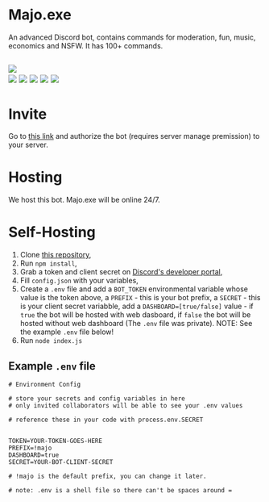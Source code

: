 # Majo.exe

An advanced Discord bot, contains commands for moderation, fun, music, economics and NSFW. It has 100+ commands.


<img src="https://top.gg/api/widget/681536055572430918.svg?usernamecolor=99aab5&topcolor=23272a&certifiedcolor=99aab5&middlecolor=2c2f33&datacolor=fff&labelcolor=99aab5"><br>
<img src="https://top.gg/api/widget/owner/681536055572430918.svg?usernamecolor=99aab5&topcolor=23272a&certifiedcolor=99aab5&middlecolor=2c2f33&datacolor=fff&labelcolor=99aab5&noavatar=true"> <img src="https://top.gg/api/widget/status/681536055572430918.svg?usernamecolor=99aab5&topcolor=23272a&certifiedcolor=99aab5&middlecolor=2c2f33&datacolor=fff&labelcolor=99aab5&noavatar=true"> <img src="https://top.gg/api/widget/upvotes/681536055572430918.svg?usernamecolor=99aab5&topcolor=23272a&certifiedcolor=99aab5&middlecolor=2c2f33&datacolor=fff&labelcolor=99aab5&noavatar=true"> <img src="https://top.gg/api/widget/servers/681536055572430918.svg?usernamecolor=99aab5&topcolor=23272a&certifiedcolor=99aab5&middlecolor=2c2f33&datacolor=fff&labelcolor=99aab5&noavatar=true"> <img src="https://top.gg/api/widget/lib/681536055572430918.svg?usernamecolor=99aab5&topcolor=23272a&certifiedcolor=99aab5&middlecolor=2c2f33&datacolor=fff&labelcolor=99aab5&noavatar=true"> 
---

# Invite

Go to [this link](https://igorkowalczyk.github.io/majobot/authorize) and authorize the bot (requires server manage premission) to your server.

# Hosting

We host this bot. Majo.exe will be online 24/7.

# Self-Hosting

1. Clone [this repository](https://github.com/igorkowalczyk/majobot),
2. Run `npm install`,
3. Grab a token and client secret on [Discord's developer portal](https://discord.com/developers/applications),
4. Fill `config.json` with your variables,
4. Create a `.env` file and add a `BOT_TOKEN` environmental variable whose value is the token above, a `PREFIX` - this is your bot prefix, a `SECRET` - this is your client secret variabble, add a `DASHBOARD=[true/false]` value - if `true` the bot will be hosted with web dasboard, if `false` the bot will be hosted without web dashboard (The `.env` file was private). NOTE: See the example `.env` file below!
5. Run `node index.js`

## Example `.env` file

```
# Environment Config

# store your secrets and config variables in here
# only invited collaborators will be able to see your .env values

# reference these in your code with process.env.SECRET


TOKEN=YOUR-TOKEN-GOES-HERE
PREFIX=!majo
DASHBOARD=true
SECRET=YOUR-BOT-CLIENT-SECRET

# !majo is the default prefix, you can change it later.

# note: .env is a shell file so there can't be spaces around =

```
